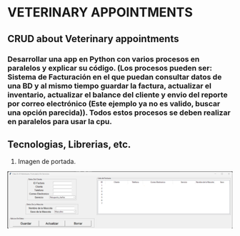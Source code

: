 # VETERINARY APPOINTMENTS
## CRUD about Veterinary appointments

### Desarrollar una app en Python con varios procesos en paralelos y explicar su código. (Los procesos pueden ser: Sistema de Facturación en el que puedan consultar datos de una BD y al mismo tiempo guardar la factura, actualizar el inventario, actualizar el balance del cliente y envio del reporte por correo electrónico (Este ejemplo ya no es valido, buscar una opción parecida)). Todos estos procesos se deben realizar en paralelos para usar la cpu.

## Tecnologias, Librerias, etc.

1. Imagen de portada.

![Imagen Portada](portada.png)